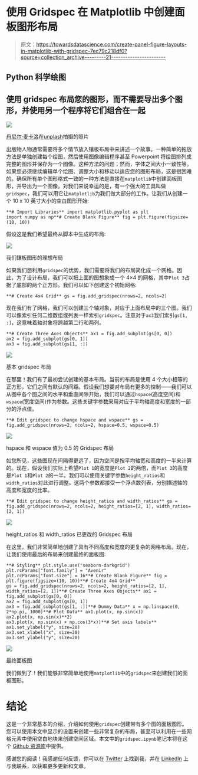 # 使用 Gridspec 在 Matplotlib 中创建面板图形布局

> 原文：<https://towardsdatascience.com/create-panel-figure-layouts-in-matplotlib-with-gridspec-7ec79c218df0?source=collection_archive---------21----------------------->

## Python 科学绘图

## 使用 gridspec 布局您的图形，而不需要导出多个图形，并使用另一个程序将它们组合在一起

![](img/849520be6f22dfada4daa49839671028.png)

[丹尼尔·麦卡洛](https://unsplash.com/@d_mccullough?utm_source=medium&utm_medium=referral)在[unplash](https://unsplash.com?utm_source=medium&utm_medium=referral)拍摄的照片

出版物人物通常需要将多个情节放入镶板布局中来讲述一个故事。一种简单的拖放方法是单独创建每个绘图，然后使用图像编辑程序甚至 Powerpoint 将绘图排列成完整的图形并保存为一个图像。这种方法的问题；然而，字体之间大小一致性等。如果您必须继续编辑单个绘图、调整大小和移动以适应您的图形布局，这是很困难的。确保所有单个图形格式一致的一种方法是直接在`matplotlib`中创建面板图形，并导出为一个图像。对我们来说幸运的是，有一个强大的工具叫做`gridspec`，我们可以用它让`matplotlib`为我们做大部分的工作。让我们从创建一个 10 x 10 英寸大小的空白图形开始:

```
**# Import Libraries** import matplotlib.pyplot as plt
import numpy as np**# Create Blank Figure** fig = plt.figure(figsize=(10, 10))
```

假设这是我们希望最终从脚本中生成的布局:

![](img/c40e31f9e59a344d3b5ebc5e93ce8d0e.png)

我们镶板图形的理想布局

如果我们想利用`gridspec`的优势，我们需要将我们的布局简化成一个网格。因此，为了设计布局，我们可以把上面的图想象成一个 4×4 的网格，其中`Plot 3`占据了底部的两个正方形。我们可以如下创建这个初始网格:

```
**# Create 4x4 Grid** gs = fig.add_gridspec(nrows=2, ncols=2)
```

现在我们有了网格，我们可以创建三个轴对象，对应于上面布局中的三个图。我们可以像索引任何二维数组或列表一样索引`gridspec`。注意对于`ax3`我们索引`gs[1, :]`，这意味着轴对象将跨越第二行和两列。

```
**# Create Three Axes Objects** ax1 = fig.add_subplot(gs[0, 0])
ax2 = fig.add_subplot(gs[0, 1])
ax3 = fig.add_subplot(gs[1, :])
```

![](img/efd809eff61373c72a755aefe6f1df6f.png)

基本 gridspec 布局

在那里！我们有了最初尝试创建的基本布局。当前的布局是使用 4 个大小相等的正方形，它们之间有默认的间距。假设我们想要对布局有更多的控制——我们可以从图中各个图之间的水平和垂直间隙开始，我们可以通过`hspace`(高度空间)和`wspace`(宽度空间)作为参数。这些关键字参数采用对应于平均轴高度和宽度的一部分的浮点值。

```
**# Edit gridspec to change hspace and wspace** gs = fig.add_gridspec(nrows=2, ncols=2, hspace=0.5, wspace=0.5)
```

![](img/0ce81974b73ccf65e04ced25cb7c756a.png)

hspace 和 wspace 值为 0.5 的 Gridspec 布局

如您所见，这些图现在间隔得更远了，因为空间是按平均轴宽和高度的一半来计算的。现在，假设我们实际上希望`Plot 1`的宽度是`Plot 2`的两倍，而`Plot 3`的高度是`Plot 1`和`Plot 2`的一半。我们可以使用关键字参数`height_ratios`和`width_ratios`对此进行调整。这两个参数都接受一个浮点数列表，分别描述轴的高度和宽度的比率。

```
**# Edit gridspec to change height_ratios and width_ratios** gs = fig.add_gridspec(nrows=2, ncols=2, height_ratios=[2, 1], width_ratios=[2, 1])
```

![](img/408b0d5b743764d242dbe73f5f60f610.png)

height_ratios 和 width_ratios 已更改的 Gridspec 布局

在这里，我们非常简单地创建了具有不同高度和宽度的更复杂的网格布局。现在，让我们使用最后的布局来创建最终的面板图:

```
**# Styling** plt.style.use("seaborn-darkgrid")
plt.rcParams["font.family"] = "Avenir"
plt.rcParams["font.size"] = 16**# Create Blank Figure** fig = plt.figure(figsize=(10, 10))**# Create 4x4 Grid**
gs = fig.add_gridspec(nrows=2, ncols=2, height_ratios=[2, 1], width_ratios=[2, 1])**# Create Three Axes Objects** ax1 = fig.add_subplot(gs[0, 0])
ax2 = fig.add_subplot(gs[0, 1])
ax3 = fig.add_subplot(gs[1, :])**# Dummy Data** x = np.linspace(0, 2*np.pi, 1000)**# Plot Data** ax1.plot(x, np.sin(x))
ax2.plot(x, np.sin(x)**2)
ax3.plot(x, np.sin(x) + np.cos(3*x))**# Set axis labels** ax1.set_ylabel("y", size=20)
ax3.set_xlabel("x", size=20)
ax3.set_ylabel("y", size=20)
```

![](img/64a6c9d57be4b2c53ba2d35087d1fe6b.png)

最终面板图

我们做到了！我们能够非常简单地使用`matplotlib`中的`gridspec`来创建我们的面板图形。

# 结论

这是一个非常基本的介绍，介绍如何使用`gridspec`创建带有多个图的面板图形。您可以使用本文中显示的设置来创建一些非常复杂的布局，甚至可以利用在一些网格元素中使用空白地块来创建空间区域。本文中的`gridspec.ipynb`笔记本将在这个 [Github 资源库](https://github.com/venkatesannaveen/python-science-tutorial)中提供。

感谢您的阅读！我感谢任何反馈，你可以在 [Twitter](https://twitter.com/naveenv_92) 上找到我，并在 [LinkedIn](https://www.linkedin.com/in/naveenvenkatesan/) 上与我联系，以获取更多更新和文章。